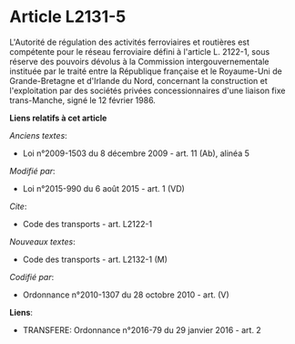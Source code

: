 # Article L2131-5

L'Autorité de régulation des activités ferroviaires et routières  est compétente pour le réseau ferroviaire défini à
l'article L. 2122-1, sous réserve des pouvoirs dévolus à la Commission intergouvernementale instituée par le traité entre la
République française et le Royaume-Uni de Grande-Bretagne et d'Irlande du Nord, concernant la construction et l'exploitation
par des sociétés privées concessionnaires d'une liaison fixe trans-Manche, signé le 12 février 1986.

**Liens relatifs à cet article**

_Anciens textes_:

  - Loi n°2009-1503 du 8 décembre 2009 - art. 11 (Ab), alinéa 5

_Modifié par_:

  - Loi n°2015-990 du 6 août 2015 - art. 1 (VD)

_Cite_:

  - Code des transports - art. L2122-1

_Nouveaux textes_:

  - Code des transports - art. L2132-1 (M)

_Codifié par_:

  - Ordonnance n°2010-1307 du 28 octobre 2010 - art. (V)

**Liens**:

  - TRANSFERE: Ordonnance n°2016-79 du 29 janvier 2016 - art. 2
